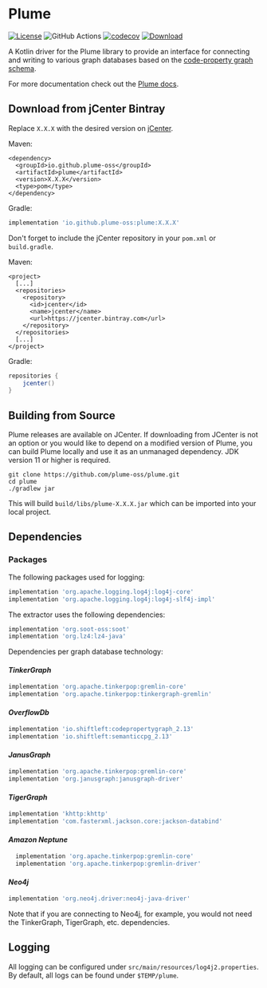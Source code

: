 # Plume
[![License](https://img.shields.io/badge/License-Apache%202.0-blue.svg)](https://opensource.org/licenses/Apache-2.0)
![GitHub Actions](https://github.com/plume-oss/plume/workflows/CI/badge.svg)
[![codecov](https://codecov.io/gh/plume-oss/plume/branch/develop/graph/badge.svg)](https://codecov.io/gh/plume-oss/plume)
[![Download](https://api.bintray.com/packages/plume-oss/maven/plume/images/download.svg)](https://bintray.com/plume-oss/maven/plume/_latestVersion)

A Kotlin driver for the Plume library to provide an interface for connecting and writing to various graph databases based
on the [code-property graph schema](https://github.com/ShiftLeftSecurity/codepropertygraph/blob/master/codepropertygraph/src/main/resources/schemas/base.json).

For more documentation check out the [Plume docs](https://plume-oss.github.io/plume-docs/).

## Download from jCenter Bintray

Replace `X.X.X` with the desired version on [jCenter](https://bintray.com/plume-oss/maven/plume/_latestVersion).

Maven:
```mxml
<dependency>
  <groupId>io.github.plume-oss</groupId>
  <artifactId>plume</artifactId>
  <version>X.X.X</version>
  <type>pom</type>
</dependency>
```

Gradle:
```groovy
implementation 'io.github.plume-oss:plume:X.X.X'
```

Don't forget to include the jCenter repository in your `pom.xml` or `build.gradle`.

Maven:
```mxml
<project>
  [...]
  <repositories>
    <repository>
      <id>jcenter</id>
      <name>jcenter</name>
      <url>https://jcenter.bintray.com</url>
    </repository>
  </repositories>
  [...]
</project>
```

Gradle:
```groovy
repositories {
    jcenter()
}
```

## Building from Source

Plume releases are available on JCenter. If downloading from JCenter
is not an option or you would like to depend on a modified version of
Plume, you can build Plume locally and use it as an unmanaged
dependency. JDK version 11 or higher is required.

```shell script
git clone https://github.com/plume-oss/plume.git
cd plume
./gradlew jar
```
This will build `build/libs/plume-X.X.X.jar` which can be imported into your local project.

## Dependencies

### Packages

The following packages used for logging:

```groovy
implementation 'org.apache.logging.log4j:log4j-core'
implementation 'org.apache.logging.log4j:log4j-slf4j-impl'
```

The extractor uses the following dependencies:
```groovy
implementation 'org.soot-oss:soot'
implementation 'org.lz4:lz4-java'
```

Dependencies per graph database technology:

#### _TinkerGraph_
```groovy
implementation 'org.apache.tinkerpop:gremlin-core'
implementation 'org.apache.tinkerpop:tinkergraph-gremlin'
```
#### _OverflowDb_
```groovy
implementation 'io.shiftleft:codepropertygraph_2.13'
implementation 'io.shiftleft:semanticcpg_2.13'
```
#### _JanusGraph_
```groovy
implementation 'org.apache.tinkerpop:gremlin-core'
implementation 'org.janusgraph:janusgraph-driver'
```
#### _TigerGraph_
```groovy
implementation 'khttp:khttp'
implementation 'com.fasterxml.jackson.core:jackson-databind'
```
#### _Amazon Neptune_
```groovy
  implementation 'org.apache.tinkerpop:gremlin-core'
  implementation 'org.apache.tinkerpop:gremlin-driver'
```
#### _Neo4j_
```groovy
implementation 'org.neo4j.driver:neo4j-java-driver'
```

Note that if you are connecting to Neo4j, for example, you would not need the TinkerGraph, TigerGraph, etc. 
dependencies.

## Logging

All logging can be configured under `src/main/resources/log4j2.properties`. By default, all logs can be found under
`$TEMP/plume`.